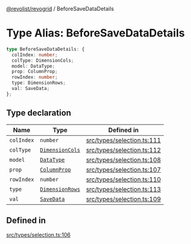 [@revolist/revogrid](README.md) / BeforeSaveDataDetails

# Type Alias: BeforeSaveDataDetails

```ts
type BeforeSaveDataDetails: {
  colIndex: number;
  colType: DimensionCols;
  model: DataType;
  prop: ColumnProp;
  rowIndex: number;
  type: DimensionRows;
  val: SaveData;
};
```

## Type declaration

| Name | Type | Defined in |
| ------ | ------ | ------ |
| `colIndex` | `number` | [src/types/selection.ts:111](https://github.com/revolist/revogrid/blob/33fdf87718e4421a1302a23338379f45f99055c0/src/types/selection.ts#L111) |
| `colType` | [`DimensionCols`](TypeAlias.DimensionCols.md) | [src/types/selection.ts:112](https://github.com/revolist/revogrid/blob/33fdf87718e4421a1302a23338379f45f99055c0/src/types/selection.ts#L112) |
| `model` | [`DataType`](TypeAlias.DataType.md) | [src/types/selection.ts:108](https://github.com/revolist/revogrid/blob/33fdf87718e4421a1302a23338379f45f99055c0/src/types/selection.ts#L108) |
| `prop` | [`ColumnProp`](TypeAlias.ColumnProp.md) | [src/types/selection.ts:107](https://github.com/revolist/revogrid/blob/33fdf87718e4421a1302a23338379f45f99055c0/src/types/selection.ts#L107) |
| `rowIndex` | `number` | [src/types/selection.ts:110](https://github.com/revolist/revogrid/blob/33fdf87718e4421a1302a23338379f45f99055c0/src/types/selection.ts#L110) |
| `type` | [`DimensionRows`](TypeAlias.DimensionRows.md) | [src/types/selection.ts:113](https://github.com/revolist/revogrid/blob/33fdf87718e4421a1302a23338379f45f99055c0/src/types/selection.ts#L113) |
| `val` | [`SaveData`](TypeAlias.SaveData.md) | [src/types/selection.ts:109](https://github.com/revolist/revogrid/blob/33fdf87718e4421a1302a23338379f45f99055c0/src/types/selection.ts#L109) |

## Defined in

[src/types/selection.ts:106](https://github.com/revolist/revogrid/blob/33fdf87718e4421a1302a23338379f45f99055c0/src/types/selection.ts#L106)
